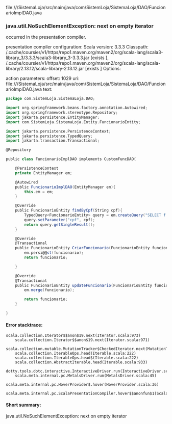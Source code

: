 file://<WORKSPACE>/SistemaLoja/src/main/java/com/SistemLoja/SistemaLoja/DAO/FuncionarioImplDAO.java
### java.util.NoSuchElementException: next on empty iterator

occurred in the presentation compiler.

presentation compiler configuration:
Scala version: 3.3.3
Classpath:
<HOME>/.cache/coursier/v1/https/repo1.maven.org/maven2/org/scala-lang/scala3-library_3/3.3.3/scala3-library_3-3.3.3.jar [exists ], <HOME>/.cache/coursier/v1/https/repo1.maven.org/maven2/org/scala-lang/scala-library/2.13.12/scala-library-2.13.12.jar [exists ]
Options:



action parameters:
offset: 1029
uri: file://<WORKSPACE>/SistemaLoja/src/main/java/com/SistemLoja/SistemaLoja/DAO/FuncionarioImplDAO.java
text:
```scala
package com.SistemLoja.SistemaLoja.DAO;

import org.springframework.beans.factory.annotation.Autowired;
import org.springframework.stereotype.Repository;
import jakarta.persistence.EntityManager;
import com.SistemLoja.SistemaLoja.Entity.FuncionarioEntity;

import jakarta.persistence.PersistenceContext;
import jakarta.persistence.TypedQuery;
import jakarta.transaction.Transactional;

@Repository

public class FuncionarioImplDAO implements CustomFuncDAO{

    @PersistenceContext
    private EntityManager em;

    @Autowired
    public FuncionarioImplDAO(EntityManager em){
        this.em = em;
    }

    @Override
    public FuncionarioEntity findByCpf(String cpf){
        TypedQuery<FuncionarioEntity> query = em.createQuery("SELECT f FROM FuncionarioEntity f WHERE f.cpf = :cpf", FuncionarioEntity.class);
        query.setParameter("cpf", cpf);
        return query.getSingleResult();
    }

    @Override
    @Transactional
    public FuncionarioEntity CriarFuncionario(FuncionarioEntity funcionario){
        em.persi@@st(funcionario);
        return funcionario;

    }

    @Override
    @Transactional
    public FuncionarioEntity updateFuncionario(FuncionarioEntity funcionario){
        em.merge(funcionario);

        return funcionario;
    }

}
```



#### Error stacktrace:

```
scala.collection.Iterator$$anon$19.next(Iterator.scala:973)
	scala.collection.Iterator$$anon$19.next(Iterator.scala:971)
	scala.collection.mutable.MutationTracker$CheckedIterator.next(MutationTracker.scala:76)
	scala.collection.IterableOps.head(Iterable.scala:222)
	scala.collection.IterableOps.head$(Iterable.scala:222)
	scala.collection.AbstractIterable.head(Iterable.scala:933)
	dotty.tools.dotc.interactive.InteractiveDriver.run(InteractiveDriver.scala:168)
	scala.meta.internal.pc.MetalsDriver.run(MetalsDriver.scala:45)
	scala.meta.internal.pc.HoverProvider$.hover(HoverProvider.scala:36)
	scala.meta.internal.pc.ScalaPresentationCompiler.hover$$anonfun$1(ScalaPresentationCompiler.scala:389)
```
#### Short summary: 

java.util.NoSuchElementException: next on empty iterator